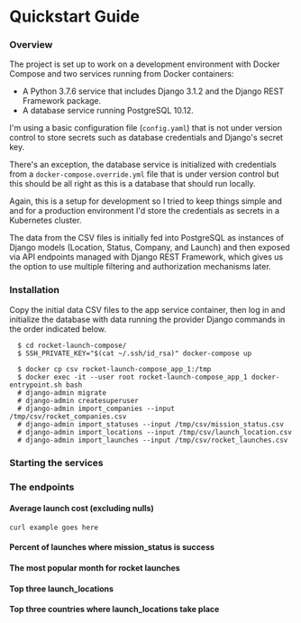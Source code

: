 # Quickstart Guide

### Overview

The project is set up to work on a development environment with Docker Compose and two services running from Docker containers:

- A Python 3.7.6 service that includes Django 3.1.2 and the Django REST Framework package.
- A database service running PostgreSQL 10.12.

I'm using a basic configuration file (`config.yaml`) that is not under version control to store secrets such as database credentials and Django's secret key.

There's an exception, the database service is initialized with credentials from a `docker-compose.override.yml` file that is under version control but this should be all right as this is a database that should run locally.

Again, this is a setup for development so I tried to keep things simple and and for a production environment I'd store the credentials as secrets in a Kubernetes cluster.

The data from the CSV files is initially fed into PostgreSQL as instances of Django models (Location, Status, Company, and Launch) and then exposed via API endpoints managed with Django REST Framework, which gives us the option to use multiple filtering and authorization mechanisms later.

### Installation

Copy the initial data CSV files to the app service container, then log in and initialize the database with data running the provider Django commands in the order indicated below.

```
  $ cd rocket-launch-compose/
  $ SSH_PRIVATE_KEY="$(cat ~/.ssh/id_rsa)" docker-compose up
```

```
  $ docker cp csv rocket-launch-compose_app_1:/tmp
  $ docker exec -it --user root rocket-launch-compose_app_1 docker-entrypoint.sh bash
  # django-admin migrate
  # django-admin createsuperuser
  # django-admin import_companies --input /tmp/csv/rocket_companies.csv
  # django-admin import_statuses --input /tmp/csv/mission_status.csv
  # django-admin import_locations --input /tmp/csv/launch_location.csv
  # django-admin import_launches --input /tmp/csv/rocket_launches.csv
```

### Starting the services

### The endpoints

#### Average launch cost (excluding nulls)

`curl example goes here`

#### Percent of launches where mission_status is success
#### The most popular month for rocket launches
#### Top three launch_locations
#### Top three countries where launch_locations take place

